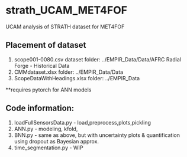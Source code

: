 # strath_UCAM_MET4FOF

UCAM analysis of STRATH dataset for MET4FOF

## Placement of dataset
1. scope001-0080.csv dataset folder: ../EMPIR_Data/Data/AFRC Radial Forge - Historical Data
2. CMMdataset.xlsx folder: ../EMPIR_Data/Data
3. ScopeDataWithHeadings.xlsx folder: ../EMPIR_Data

**requires pytorch for ANN models

## Code information:
1. loadFullSensorsData.py - load,preprocess,plots,pickling
2. ANN.py - modeling, kfold, 
3. BNN.py - same as above, but with uncertainty plots & quantification using dropout as Bayesian approx.
4. time_segmentation.py - WIP
